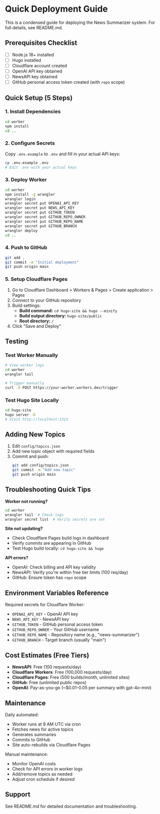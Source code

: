# Quick Deployment Guide

This is a condensed guide for deploying the News Summarizer system. For full details, see README.md.

## Prerequisites Checklist

- [ ] Node.js 18+ installed
- [ ] Hugo installed
- [ ] Cloudflare account created
- [ ] OpenAI API key obtained
- [ ] NewsAPI key obtained
- [ ] GitHub personal access token created (with `repo` scope)

## Quick Setup (5 Steps)

### 1. Install Dependencies

```bash
cd worker
npm install
cd ..
```

### 2. Configure Secrets

Copy `.env.example` to `.env` and fill in your actual API keys:

```bash
cp .env.example .env
# Edit .env with your actual keys
```

### 3. Deploy Worker

```bash
cd worker
npm install -g wrangler
wrangler login
wrangler secret put OPENAI_API_KEY
wrangler secret put NEWS_API_KEY
wrangler secret put GITHUB_TOKEN
wrangler secret put GITHUB_REPO_OWNER
wrangler secret put GITHUB_REPO_NAME
wrangler secret put GITHUB_BRANCH
wrangler deploy
cd ..
```

### 4. Push to GitHub

```bash
git add .
git commit -m "Initial deployment"
git push origin main
```

### 5. Setup Cloudflare Pages

1. Go to Cloudflare Dashboard > Workers & Pages > Create application > Pages
2. Connect to your GitHub repository
3. Build settings:
   - **Build command:** `cd hugo-site && hugo --minify`
   - **Build output directory:** `hugo-site/public`
   - **Root directory:** `/`
4. Click "Save and Deploy"

## Testing

### Test Worker Manually

```bash
# View worker logs
cd worker
wrangler tail

# Trigger manually
curl -X POST https://your-worker.workers.dev/trigger
```

### Test Hugo Site Locally

```bash
cd hugo-site
hugo server -D
# Visit http://localhost:1313
```

## Adding New Topics

1. Edit `config/topics.json`
2. Add new topic object with required fields
3. Commit and push:
   ```bash
   git add config/topics.json
   git commit -m "Add new topic"
   git push origin main
   ```

## Troubleshooting Quick Tips

**Worker not running?**
```bash
cd worker
wrangler tail  # Check logs
wrangler secret list  # Verify secrets are set
```

**Site not updating?**
- Check Cloudflare Pages build logs in dashboard
- Verify commits are appearing in GitHub
- Test Hugo build locally: `cd hugo-site && hugo`

**API errors?**
- OpenAI: Check billing and API key validity
- NewsAPI: Verify you're within free tier limits (100 req/day)
- GitHub: Ensure token has `repo` scope

## Environment Variables Reference

Required secrets for Cloudflare Worker:
- `OPENAI_API_KEY` - OpenAI API key
- `NEWS_API_KEY` - NewsAPI key
- `GITHUB_TOKEN` - GitHub personal access token
- `GITHUB_REPO_OWNER` - Your GitHub username
- `GITHUB_REPO_NAME` - Repository name (e.g., "news-summarizer")
- `GITHUB_BRANCH` - Target branch (usually "main")

## Cost Estimates (Free Tiers)

- **NewsAPI**: Free (100 requests/day)
- **Cloudflare Workers**: Free (100,000 requests/day)
- **Cloudflare Pages**: Free (500 builds/month, unlimited sites)
- **GitHub**: Free (unlimited public repos)
- **OpenAI**: Pay-as-you-go (~$0.01-0.05 per summary with gpt-4o-mini)

## Maintenance

Daily automated:
- Worker runs at 9 AM UTC via cron
- Fetches news for active topics
- Generates summaries
- Commits to GitHub
- Site auto-rebuilds via Cloudflare Pages

Manual maintenance:
- Monitor OpenAI costs
- Check for API errors in worker logs
- Add/remove topics as needed
- Adjust cron schedule if desired

## Support

See README.md for detailed documentation and troubleshooting.

